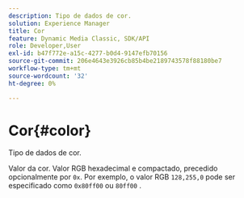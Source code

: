 ```yaml
---
description: Tipo de dados de cor.
solution: Experience Manager
title: Cor
feature: Dynamic Media Classic, SDK/API
role: Developer,User
exl-id: b47f772e-a15c-4277-b0d4-9147efb70156
source-git-commit: 206e4643e3926cb85b4be2189743578f88180be7
workflow-type: tm+mt
source-wordcount: '32'
ht-degree: 0%

---
```


# Cor{#color}

Tipo de dados de cor.

Valor da cor. Valor RGB hexadecimal e compactado, precedido opcionalmente por `0x`. Por exemplo, o valor RGB `128,255,0` pode ser especificado como `0x80ff00` ou `80ff00` .
